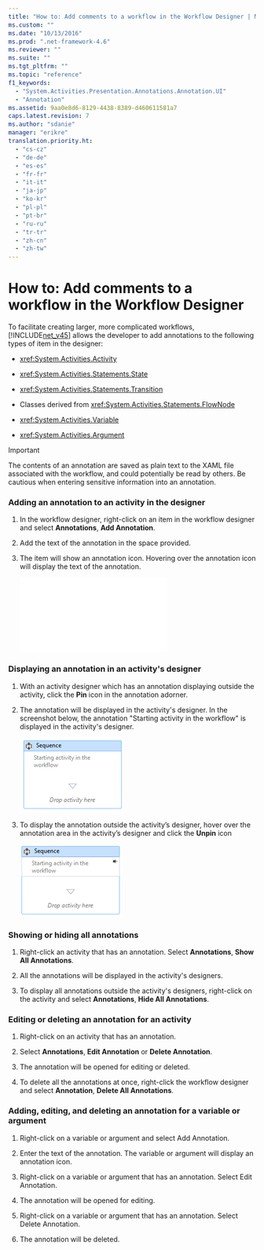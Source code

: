 ```yaml
---
title: "How to: Add comments to a workflow in the Workflow Designer | Microsoft Docs"
ms.custom: ""
ms.date: "10/13/2016"
ms.prod: ".net-framework-4.6"
ms.reviewer: ""
ms.suite: ""
ms.tgt_pltfrm: ""
ms.topic: "reference"
f1_keywords: 
  - "System.Activities.Presentation.Annotations.Annotation.UI"
  - "Annotation"
ms.assetid: 9aa0e8d6-8129-4438-8389-d460611581a7
caps.latest.revision: 7
ms.author: "sdanie"
manager: "erikre"
translation.priority.ht: 
  - "cs-cz"
  - "de-de"
  - "es-es"
  - "fr-fr"
  - "it-it"
  - "ja-jp"
  - "ko-kr"
  - "pl-pl"
  - "pt-br"
  - "ru-ru"
  - "tr-tr"
  - "zh-cn"
  - "zh-tw"
---
```

# How to: Add comments to a workflow in the Workflow Designer
To facilitate creating larger, more complicated workflows, [!INCLUDE[net_v45](../ide/includes/net_v45_md.md)] allows the developer to add annotations to the following types of item in the designer:  
  
-   <xref:System.Activities.Activity>  
  
-   <xref:System.Activities.Statements.State>  
  
-   <xref:System.Activities.Statements.Transition>  
  
-   Classes derived from <xref:System.Activities.Statements.FlowNode>  
  
-   <xref:System.Activities.Variable>  
  
-   <xref:System.Activities.Argument>  
  
> [!IMPORTANT]
>  The contents of an annotation are saved as plain text to the XAML file associated with the workflow, and could potentially be read by others. Be cautious when entering sensitive information into an annotation.  
  
### Adding an annotation to an activity in the designer  
  
1.  In the workflow designer, right-click on an item in the workflow designer and select **Annotations**, **Add Annotation**.  
  
2.  Add the text of the annotation in the space provided.  
  
3.  The item will show an annotation icon. Hovering over the annotation icon will display the text of the annotation.  
  
     ![Sequence activity showing annotation](../debug-interface-access/annotation.md "Annotation")  
  
### Displaying an annotation in an activity's designer  
  
1.  With an activity designer which has an annotation displaying outside the activity, click the **Pin** icon in the annotation adorner.  
  
2.  The annotation will be displayed in the activity's designer. In the screenshot below, the annotation "Starting activity in the workflow" is displayed in the activity's designer.  
  
     ![Annotation shown in the activity designer](../workflow-designer/media/annotationindesigner.png "AnnotationInDesigner")  
  
3.  To display the annotation outside the activity’s designer, hover over the annotation area in the activity’s designer and click the **Unpin** icon  
  
     ![Annotation displayed outside an activity's designe](../workflow-designer/media/annotationoutsidedesigner.png "AnnotationOutsideDesigner")  
  
### Showing or hiding all annotations  
  
1.  Right-click an activity that has an annotation. Select **Annotations**, **Show All Annotations**.  
  
2.  All the annotations will be displayed in the activity's designers.  
  
3.  To display all annotations outside the activity's designers, right-click on the activity and select **Annotations**, **Hide All Annotations**.  
  
### Editing or deleting an annotation for an activity  
  
1.  Right-click on an activity that has an annotation.  
  
2.  Select **Annotations**, **Edit Annotation** or **Delete Annotation**.  
  
3.  The annotation will be opened for editing or deleted.  
  
4.  To delete all the annotations at once, right-click the workflow designer and select **Annotation**, **Delete All Annotations**.  
  
### Adding, editing, and deleting an annotation for a variable or argument  
  
1.  Right-click on a variable or argument and select Add Annotation.  
  
2.  Enter the text of the annotation. The variable or argument will display an annotation icon.  
  
3.  Right-click on a variable or argument that has an annotation. Select Edit Annotation.  
  
4.  The annotation will be opened for editing.  
  
5.  Right-click on a variable or argument that has an annotation. Select Delete Annotation.  
  
6.  The annotation will be deleted.